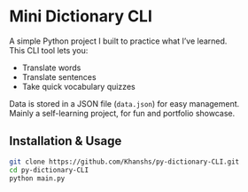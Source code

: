 # Mini Dictionary CLI

A simple Python project I built to practice what I’ve learned.  
This CLI tool lets you:
- Translate words
- Translate sentences
- Take quick vocabulary quizzes

Data is stored in a JSON file (`data.json`) for easy management.  
Mainly a self-learning project, for fun and portfolio showcase.

## Installation & Usage

```bash
git clone https://github.com/Khanshs/py-dictionary-CLI.git
cd py-dictionary-CLI
python main.py
